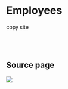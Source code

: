 # Employees
copy site
<br/><br/><br/><br/>
<h2>Source page</h2>
<image src="http://drive.google.com/uc?export=view&id=0B1myX2Ur2lOQcXdkVnhOcEZ0dFk">
